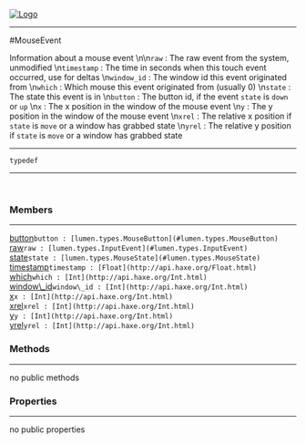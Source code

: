 
[![Logo](../../../images/logo.png)](../../../api/index.html)

---



#MouseEvent

Information about a mouse event \n\n`raw` : The raw event from the system, unmodified   \n`timestamp` : The time in seconds when this touch event occurred, use for deltas   \n`window_id` : The window id this event originated from    \n`which` : Which mouse this event originated from (usually 0)   \n`state` : The state this event is in   \n`button` : The button id, if the event `state` is `down` or `up`   \n`x` : The x position in the window of the mouse event   \n`y` : The y position in the window of the mouse event   \n`xrel` : The relative x position if `state` is `move` or a window has grabbed state   \n`yrel` : The relative y position if `state` is `move` or a window has grabbed state

---

`typedef`
<span class="meta">

</span>


---

&nbsp;
&nbsp;

<h3>Members</h3> <hr/><span class="member apipage">
            <a name="button"><a class="lift" href="#button">button</a></a><code class="signature apipage">button : [lumen.types.MouseButton](#lumen.types.MouseButton)</code><br/></span>
        <span class="small_desc_flat"></span><span class="member apipage">
            <a name="raw"><a class="lift" href="#raw">raw</a></a><code class="signature apipage">raw : [lumen.types.InputEvent](#lumen.types.InputEvent)</code><br/></span>
        <span class="small_desc_flat"></span><span class="member apipage">
            <a name="state"><a class="lift" href="#state">state</a></a><code class="signature apipage">state : [lumen.types.MouseState](#lumen.types.MouseState)</code><br/></span>
        <span class="small_desc_flat"></span><span class="member apipage">
            <a name="timestamp"><a class="lift" href="#timestamp">timestamp</a></a><code class="signature apipage">timestamp : [Float](http://api.haxe.org/Float.html)</code><br/></span>
        <span class="small_desc_flat"></span><span class="member apipage">
            <a name="which"><a class="lift" href="#which">which</a></a><code class="signature apipage">which : [Int](http://api.haxe.org/Int.html)</code><br/></span>
        <span class="small_desc_flat"></span><span class="member apipage">
            <a name="window_id"><a class="lift" href="#window_id">window\_id</a></a><code class="signature apipage">window\_id : [Int](http://api.haxe.org/Int.html)</code><br/></span>
        <span class="small_desc_flat"></span><span class="member apipage">
            <a name="x"><a class="lift" href="#x">x</a></a><code class="signature apipage">x : [Int](http://api.haxe.org/Int.html)</code><br/></span>
        <span class="small_desc_flat"></span><span class="member apipage">
            <a name="xrel"><a class="lift" href="#xrel">xrel</a></a><code class="signature apipage">xrel : [Int](http://api.haxe.org/Int.html)</code><br/></span>
        <span class="small_desc_flat"></span><span class="member apipage">
            <a name="y"><a class="lift" href="#y">y</a></a><code class="signature apipage">y : [Int](http://api.haxe.org/Int.html)</code><br/></span>
        <span class="small_desc_flat"></span><span class="member apipage">
            <a name="yrel"><a class="lift" href="#yrel">yrel</a></a><code class="signature apipage">yrel : [Int](http://api.haxe.org/Int.html)</code><br/></span>
        <span class="small_desc_flat"></span>

<h3>Methods</h3> <hr/>no public methods

<h3>Properties</h3> <hr/>no public properties

&nbsp;
&nbsp;
&nbsp;